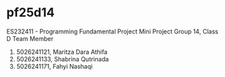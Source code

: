 # pf25d14
ES232411 - Programming Fundamental Project
Mini Project
Group 14, Class D
Team Member
1. 5026241121, Maritza Dara Athifa
2. 5026241133, Shabrina Qutrinada
3. 5026241171, Fahyi Nashaqi

